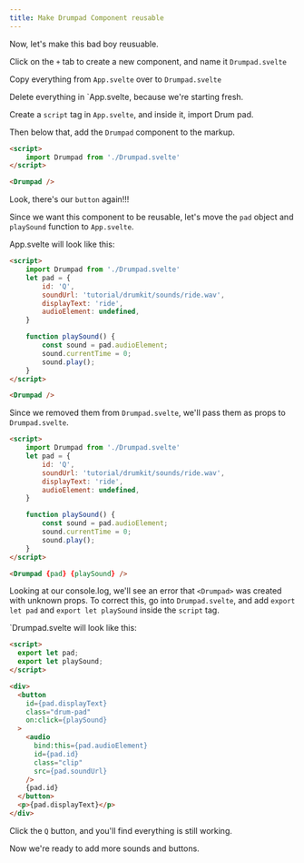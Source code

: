 ```yaml
---
title: Make Drumpad Component reusable
---
```

Now, let's make this bad boy reusuable.

Click on the `+` tab to create a new component, and name it `Drumpad.svelte`

Copy everything from `App.svelte` over to `Drumpad.svelte`

Delete everything in `App.svelte, because we're starting fresh.

Create a `script` tag in `App.svelte`, and inside it, import Drum pad.

Then below that, add the `Drumpad` component to the markup.

```html
<script>
	import Drumpad from './Drumpad.svelte'
</script>

<Drumpad />
```

Look, there's our `button` again!!!

Since we want this component to be reusable, let's move the `pad` object and `playSound` function to `App.svelte`.

App.svelte will look like this:
```html
<script>
	import Drumpad from './Drumpad.svelte'
	let pad = {
		id: 'Q',
		soundUrl: 'tutorial/drumkit/sounds/ride.wav',
		displayText: 'ride',
		audioElement: undefined,
	}

	function playSound() {
		const sound = pad.audioElement;
		sound.currentTime = 0;
		sound.play();
	}
</script>

<Drumpad />
```

Since we removed them from `Drumpad.svelte`, we'll pass them as props to `Drumpad.svelte`.

```html
<script>
	import Drumpad from './Drumpad.svelte'
	let pad = {
		id: 'Q',
		soundUrl: 'tutorial/drumkit/sounds/ride.wav',
		displayText: 'ride',
		audioElement: undefined,
	}

	function playSound() {
		const sound = pad.audioElement;
		sound.currentTime = 0;
		sound.play();
	}
</script>

<Drumpad {pad} {playSound} />
```

Looking at our console.log, we'll see an error that `<Drumpad>` was created with unknown props. To correct this, go into `Drumpad.svelte`, and add `export let pad` and `export let playSound` inside the `script` tag.

`Drumpad.svelte will look like this:
```html
<script>
  export let pad;
  export let playSound;
</script>

<div>
  <button
    id={pad.displayText}
    class="drum-pad"
    on:click={playSound}
  >
    <audio
      bind:this={pad.audioElement}
      id={pad.id}
      class="clip"
      src={pad.soundUrl}
    />
    {pad.id}
  </button>
  <p>{pad.displayText}</p>
</div>
```

Click the `Q` button, and you'll find everything is still working. 

Now we're ready to add more sounds and buttons.